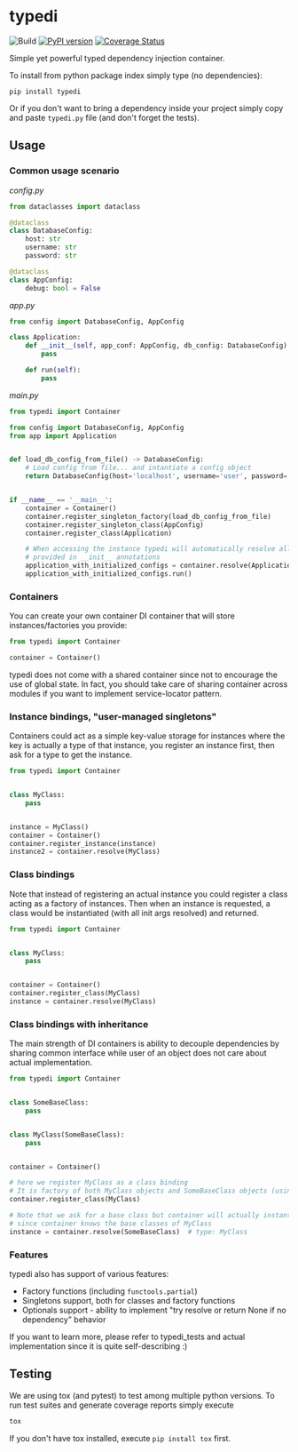 # typedi

![Build](https://github.com/bshishov/typedi/workflows/Build/badge.svg)
[![PyPI version](https://badge.fury.io/py/typedi.svg)](https://badge.fury.io/py/typedi)
[![Coverage Status](https://coveralls.io/repos/github/bshishov/typedi/badge.svg?branch=master)](https://coveralls.io/github/bshishov/typedi?branch=master)

Simple yet powerful typed dependency injection container.

To install from python package index simply type (no dependencies):
```
pip install typedi
```

Or if you don't want to bring a dependency inside your project simply copy and paste `typedi.py` file (and don't forget the tests).

## Usage
### Common usage scenario

*config.py*
```python
from dataclasses import dataclass

@dataclass
class DatabaseConfig:
    host: str
    username: str
    password: str

@dataclass
class AppConfig:
    debug: bool = False 
```

*app.py*
```python
from config import DatabaseConfig, AppConfig

class Application:
    def __init__(self, app_conf: AppConfig, db_config: DatabaseConfig):
        pass

    def run(self):
        pass
```

*main.py*

```python
from typedi import Container

from config import DatabaseConfig, AppConfig
from app import Application


def load_db_config_from_file() -> DatabaseConfig:
    # Load config from file... and intantiate a config object
    return DatabaseConfig(host='localhost', username='user', password='pass')


if __name__ == '__main__':
    container = Container()
    container.register_singleton_factory(load_db_config_from_file)
    container.register_singleton_class(AppConfig)
    container.register_class(Application)

    # When accessing the instance typedi will automatically resolve all required dependencies
    # provided in __init__ annotations
    application_with_initialized_configs = container.resolve(Application)
    application_with_initialized_configs.run()
```


### Containers

You can create your own container DI container that will store instances/factories you provide:

```python
from typedi import Container

container = Container()
```

typedi does not come with a shared container since not to encourage the use of global state. In fact, you should take care of sharing container across modules if you want to implement service-locator pattern.

### Instance bindings, "user-managed singletons"

Containers could act as a simple key-value storage for instances where the key is actually a type of that instance, you register an instance first, then ask for a type to get the instance.

```python
from typedi import Container


class MyClass:
    pass


instance = MyClass()
container = Container()
container.register_instance(instance)
instance2 = container.resolve(MyClass)
```

### Class bindings

Note that instead of registering an actual instance you could register a class acting as a factory of instances.
Then when an instance is requested, a class would be instantiated (with all init args resolved) and returned.

```python
from typedi import Container


class MyClass:
    pass


container = Container()
container.register_class(MyClass)
instance = container.resolve(MyClass)
```

### Class bindings with inheritance

The main strength of DI containers is ability to decouple dependencies by sharing common interface while user of an object does not care about actual implementation.

```python
from typedi import Container


class SomeBaseClass:
    pass


class MyClass(SomeBaseClass):
    pass


container = Container()

# here we register MyClass as a class binding
# It is factory of both MyClass objects and SomeBaseClass objects (using MRO)
container.register_class(MyClass)

# Note that we ask for a base class but container will actually instantiate a MyClass object
# since container knows the base classes of MyClass
instance = container.resolve(SomeBaseClass)  # type: MyClass
```

### Features

typedi also has support of various features:

* Factory functions (including `functools.partial`)
* Singletons support, both for classes and factory functions
* Optionals support - ability to implement "try resolve or return None if no dependency" behavior

If you want to learn more, please refer to typedi_tests and actual implementation since it is quite self-describing :)

## Testing
We are using tox (and pytest) to test among multiple python versions. To run test suites and generate coverage reports simply execute
```bash
tox
```

If you don't have tox installed, execute `pip install tox` first.
